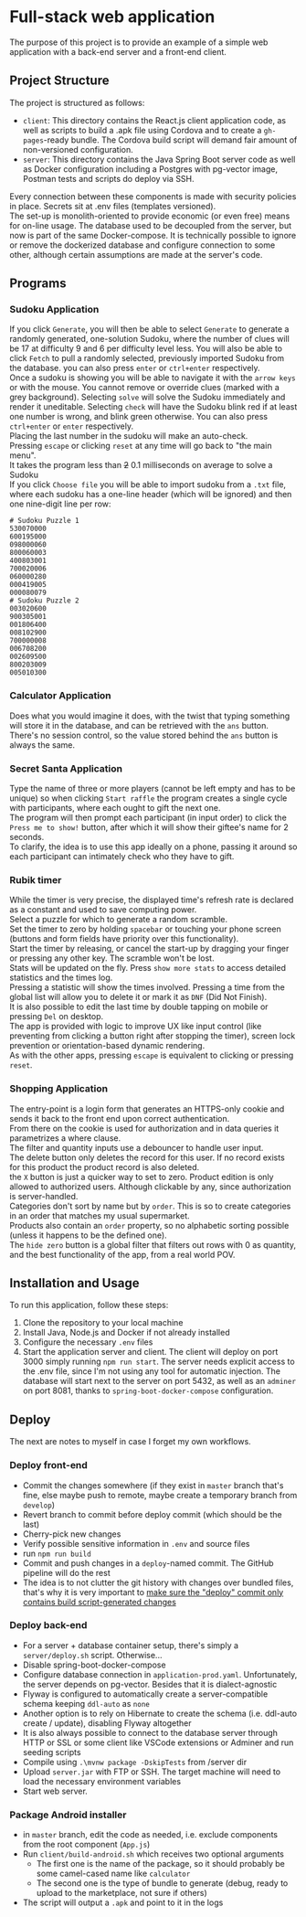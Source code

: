 # Full-stack web application
The purpose of this project is to provide an example of a simple web application with a back-end server and a front-end client.  

## Project Structure
The project is structured as follows:

- `client`: This directory contains the React.js client application code, as well as scripts to build a .apk file using Cordova and to create a `gh-pages`-ready bundle. The Cordova build script will demand fair amount of non-versioned configuration.
- `server`: This directory contains the Java Spring Boot server code as well as Docker configuration including a Postgres with pg-vector image, Postman tests and scripts do deploy via SSH.

Every connection between these components is made with security policies in place. Secrets sit at .env files (templates versioned).  
The set-up is monolith-oriented to provide economic (or even free) means for on-line usage. The database used to be decoupled from the server, but now is part of the same Docker-compose. It is technically possible to ignore or remove the dockerized database and configure connection to some other, although certain assumptions are made at the server's code.

## Programs
### Sudoku Application
If you click `Generate`, you will then be able to select `Generate` to generate a randomly generated, one-solution Sudoku, where the number of clues will be 17 at difficulty 9 and 6 per difficulty level less. You will also be able to click `Fetch` to pull a randomly selected, previously imported Sudoku from the database. you can also press `enter` or `ctrl+enter` respectively.  
Once a sudoku is showing you will be able to navigate it with the `arrow keys` or with the mouse. You cannot remove or override clues (marked with a grey background). Selecting `solve` will solve the Sudoku immediately and render it uneditable. Selecting `check` will have the Sudoku blink red if at least one number is wrong, and blink green otherwise. You can also press `ctrl+enter` or `enter` respectively.  
Placing the last number in the sudoku will make an auto-check.  
Pressing `escape` or clicking `reset` at any time will go back to "the main menu".  
It takes the program less than <s>2</s> 0.1 milliseconds on average to solve a Sudoku  
If you click `Choose file` you will be able to import sudoku from a `.txt` file, where each sudoku has a one-line header (which will be ignored) and then one nine-digit line per row:

    # Sudoku Puzzle 1
    530070000
    600195000
    098000060
    800060003
    400803001
    700020006
    060000280
    000419005
    000080079
    # Sudoku Puzzle 2
    003020600
    900305001
    001806400
    008102900
    700000008
    006708200
    002609500
    800203009
    005010300

### Calculator Application
Does what you would imagine it does, with the twist that typing something will store it in the database, and can be retrieved with the `ans` button.  
There's no session control, so the value stored behind the `ans` button is always the same.

### Secret Santa Application
Type the name of three or more players (cannot be left empty and has to be unique) so when clicking `Start raffle` the program creates a single cycle with participants, where each ought to gift the next one.  
The program will then prompt each participant (in input order) to click the `Press me to show!` button, after which it will show their giftee's name for 2 seconds.  
To clarify, the idea is to use this app ideally on a phone, passing it around so each participant can intimately check who they have to gift.

### Rubik timer
While the timer is very precise, the displayed time's refresh rate is declared as a constant and used to save computing power.  
Select a puzzle for which to generate a random scramble.  
Set the timer to zero by holding `spacebar` or touching your phone screen (buttons and form fields have priority over this functionality).  
Start the timer by releasing, or cancel the start-up by dragging your finger or pressing any other key. The scramble won't be lost.  
Stats will be updated on the fly. Press `show more stats` to access detailed statistics and the times log.  
Pressing a statistic will show the times involved. Pressing a time from the global list will allow you to delete it or mark it as `DNF` (Did Not Finish).  
It is also possible to edit the last time by double tapping on mobile or pressing `Del` on desktop.  
The app is provided with logic to improve UX like input control (like preventing from clicking a button right after stopping the timer), screen lock prevention or orientation-based dynamic rendering.  
As with the other apps, pressing `escape` is equivalent to clicking or pressing `reset`.

### Shopping Application
The entry-point is a login form that generates an HTTPS-only cookie and sends it back to the front end upon correct authentication.  
From there on the cookie is used for authorization and in data queries it parametrizes a where clause.  
The filter and quantity inputs use a debouncer to handle user input.  
The delete button only deletes the record for this user. If no record exists for this product the product record is also deleted.  
the `X` button is just a quicker way to set to zero. Product edition is only allowed to authorized users. Although clickable by any, since authorization is server-handled.  
Categories don't sort by name but by `order`. This is so to create categories in an order that matches my usual supermarket.  
Products also contain an `order` property, so no alphabetic sorting possible (unless it happens to be the defined one).  
The `hide zero` button is a global filter that filters out rows with 0 as quantity, and the best functionality of the app, from a real world POV.


## Installation and Usage
To run this application, follow these steps:

1. Clone the repository to your local machine
2. Install Java, Node.js and Docker if not already installed
3. Configure the necessary `.env` files
4. Start the application server and client. The client will deploy on port 3000 simply running `npm run start`. The server needs explicit access to the .env file, since I'm not using any tool for automatic injection. The database will start next to the server on port 5432, as well as an `adminer` on port 8081, thanks to `spring-boot-docker-compose` configuration.

## Deploy
The next are notes to myself in case I forget my own workflows. 

### Deploy front-end
- Commit the changes somewhere (if they exist in `master` branch that's fine, else maybe push to remote, maybe create a temporary branch from `develop`)
- Revert branch to commit before deploy commit (which should be the last)
- Cherry-pick new changes
- Verify possible sensitive information in `.env` and source files
- run `npm run build`
- Commit and push changes in a `deploy`-named commit. The GitHub pipeline will do the rest
- The idea is to not clutter the git history with changes over bundled files, that's why it is very important to <u>make sure the "deploy" commit only contains build script-generated changes</u>

### Deploy back-end
- For a server + database container setup, there's simply a `server/deploy.sh` script. Otherwise...
- Disable spring-boot-docker-compose
- Configure database connection in `application-prod.yaml`. Unfortunately, the server depends on pg-vector. Besides that it is dialect-agnostic
- Flyway is configured to automatically create a server-compatible schema keeping `ddl-auto` as `none`
- Another option is to rely on Hibernate to create the schema (i.e. ddl-auto create / update), disabling Flyway altogether
- It is also always possible to connect to the database server through HTTP or SSL or some client like VSCode extensions or Adminer and run seeding scripts
- Compile using `.\mvnw package -DskipTests` from /server dir
- Upload `server.jar` with FTP or SSH. The target machine will need to load the necessary environment variables
- Start web server.

### Package Android installer
- in `master` branch, edit the code as needed, i.e. exclude components from the root component (`App.js`)
- Run `client/build-android.sh` which receives two optional arguments
  - The first one is the name of the package, so it should probably be some camel-cased name like `calculator`
  - The second one is the type of bundle to generate (debug, ready to upload to the marketplace, not sure if others)
- The script will output a `.apk` and point to it in the logs
